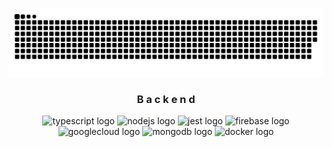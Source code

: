 ![Snake animation](https://raw.githubusercontent.com/fernandobandeira/fernandobandeira/output/github-snake-dark.svg)

###

<h3 align="center">B a c k e n d</h3>
<div align="center">
  <img src="https://cdn.jsdelivr.net/gh/devicons/devicon/icons/typescript/typescript-original.svg"   height="40"  width="52" alt="typescript logo"  />
  <img src="https://cdn.jsdelivr.net/gh/devicons/devicon/icons/nodejs/nodejs-plain.svg"              height="40"  width="52" alt="nodejs logo"  />
  <img src="https://cdn.jsdelivr.net/gh/devicons/devicon/icons/jest/jest-plain.svg"                  height="40"  width="52" alt="jest logo"  />
  <img src="https://cdn.jsdelivr.net/gh/devicons/devicon/icons/firebase/firebase-plain.svg"          height="40"  width="52" alt="firebase logo"  />
  <img src="https://cdn.jsdelivr.net/gh/devicons/devicon/icons/googlecloud/googlecloud-original.svg" height="40"  width="52" alt="googlecloud logo"  />
  <img src="https://cdn.jsdelivr.net/gh/devicons/devicon/icons/mongodb/mongodb-original.svg"         height="40"  width="52" alt="mongodb logo"  />
  <img src="https://cdn.jsdelivr.net/gh/devicons/devicon/icons/docker/docker-original.svg"           height="45"  width="52" alt="docker logo"  />
</div>

###

